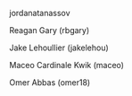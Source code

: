 jordanatanassov

Reagan Gary (rbgary)

Jake Lehoullier (jakelehou)

Maceo Cardinale Kwik (maceo)

Omer Abbas (omer18)
